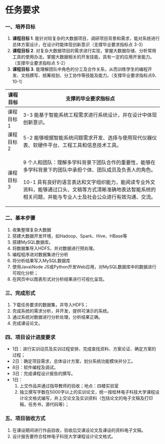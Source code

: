 # 任务要求

### 一、培养目标

1. **课程目标 1**. 能针对较复杂的大数据项目，调研项目背景和需求，能对系统进行总体方案设计，在设计时能体现创新意识（支撑毕业要求指标点 3-3）&#x20;
2. **课程目标 2**. 对复杂大数据项目的需求进行实现，掌握大数据存储、分析常用工具的使用办法，掌握大数据相关的开发技能，具有一定的应用开发能力。（支撑毕业要求指标点 5-2）&#x20;
3. **课程目标 3**. 能理解团队中角色的分工及合作关系，从而训练学生的编程开发、文档撰写、统筹规划、分工协作等技能及能力。（支撑毕业要求指标点9、10-1）

| 课程目标  | 支撑的毕业要求指标点                                                                                                                                                |
| ----- | --------------------------------------------------------------------------------------------------------------------------------------------------------- |
| 课程目标1 | 3-3 能基于智能系统工程需求进行系统设计，并在设计中体现创新意识。                                                                                                                        |
| 课程目标2 | 5-2 能够根据智能系统问题需求开发、选择与使用现代仪器仪表、软硬件平台、工程工具和信息技术工具。                                                                                                         |
| 课程目标3 | <p>9 个人和团队：理解多学科背景下团队合作的重要性，能够在多学科背景下的团队中承担个体、团队成员及负责人的角色。 </p><p>10-1 具有良好的语言表达和文字组织能力，能阅读专业外文资料，能够通过口头、文稿等方式清晰准确地表达智能系统的相关问题，并能与专业人士及社会公众进行有效沟通、交流。</p> |

### 二、基本步骤

1. 收集整理复杂大数据
2. 搭建大数据开发环境，如Hadoop、Spark、Hive、HBase等
3. 搭建MySQL数据库。
4. 将数据集导入HDFS，并对数据进行预处理。
5. 编程程序进对数据集进行分析
6. 将分析结果写入MySQL数据库
7. 使用Java\Node JS或Python开发Web应用，对MySQL数据库中的数据进行可视化分析；
8. 在网页中以图表形式对分析结果进行可视化呈现。

### 三、完成形式

1. 下载任务要求的数据集，并导入HDFS；
2. 完成系统的需求分析，并开发，提供可演示的系统。
3. 通过系统对数据进行分析处理，分析结果正确。
4. 完成课设论文。

### 四、项目设计进度要求

* 1日：进行实训动员及实训过程安排，完成查找资料、方案论证、确定方案的过程；
* 2日：确定项目需求，总体设计方案，划分系统功能模块并分工。
* 8日：软件编程及调试。
* 3日：完成课程设计报告的撰写。
* 1日：
  1. 上交作品并通过指导教师的验收；地点：四楼实验室
  2. 独立撰写字数在5000字以上的实训论文，统一按桂林电子科技大学课程设计论文格式编写，并上交论文及实训资料（包括论文的电子文稿及打印稿，任务书，源代码等）；

### 五、项目验收方式

1. 在课设期间进行作品验收，验收后交课设论文及课设的资料电子文稿。
2. 设计报告要符合桂林电子科技大学课程设计论文格式。
